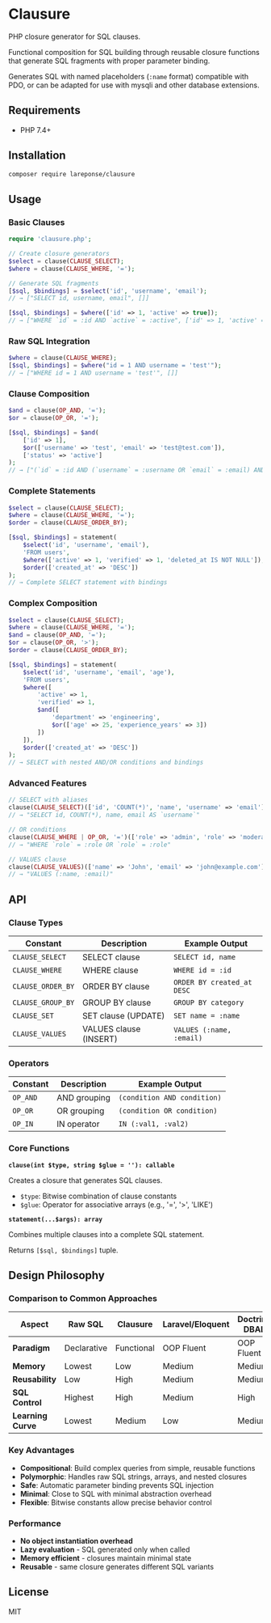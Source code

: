 # Clausure

PHP closure generator for SQL clauses.

Functional composition for SQL building through reusable closure functions that generate SQL fragments with proper parameter binding.

Generates SQL with named placeholders (`:name` format) compatible with PDO, or can be adapted for use with mysqli and other database extensions.

## Requirements
- PHP 7.4+

## Installation
```bash
composer require lareponse/clausure
```

## Usage

### Basic Clauses

```php
require 'clausure.php';

// Create closure generators
$select = clause(CLAUSE_SELECT);
$where = clause(CLAUSE_WHERE, '=');

// Generate SQL fragments
[$sql, $bindings] = $select('id', 'username', 'email');
// → ["SELECT id, username, email", []]

[$sql, $bindings] = $where(['id' => 1, 'active' => true]);
// → ["WHERE `id` = :id AND `active` = :active", ['id' => 1, 'active' => true]]
```

### Raw SQL Integration

```php
$where = clause(CLAUSE_WHERE);
[$sql, $bindings] = $where("id = 1 AND username = 'test'");
// → ["WHERE id = 1 AND username = 'test'", []]
```

### Clause Composition

```php
$and = clause(OP_AND, '=');
$or = clause(OP_OR, '=');

[$sql, $bindings] = $and(
    ['id' => 1],
    $or(['username' => 'test', 'email' => 'test@test.com']),
    ['status' => 'active']
);
// → ["(`id` = :id AND (`username` = :username OR `email` = :email) AND `status` = :status)", {...bindings}]
```

### Complete Statements

```php
$select = clause(CLAUSE_SELECT);
$where = clause(CLAUSE_WHERE, '=');
$order = clause(CLAUSE_ORDER_BY);

[$sql, $bindings] = statement(
    $select('id', 'username', 'email'),
    'FROM users',
    $where(['active' => 1, 'verified' => 1, 'deleted_at IS NOT NULL']),
    $order(['created_at' => 'DESC'])
);
// → Complete SELECT statement with bindings
```

### Complex Composition

```php
$select = clause(CLAUSE_SELECT);
$where = clause(CLAUSE_WHERE, '=');
$and = clause(OP_AND, '=');
$or = clause(OP_OR, '>');
$order = clause(CLAUSE_ORDER_BY);

[$sql, $bindings] = statement(
    $select('id', 'username', 'email', 'age'),
    'FROM users',
    $where([
        'active' => 1,
        'verified' => 1,
        $and([
            'department' => 'engineering',
            $or(['age' => 25, 'experience_years' => 3])
        ])
    ]),
    $order(['created_at' => 'DESC'])
);
// → SELECT with nested AND/OR conditions and bindings
```

### Advanced Features

```php
// SELECT with aliases
clause(CLAUSE_SELECT)(['id', 'COUNT(*)', 'name', 'username' => 'email']);
// → "SELECT id, COUNT(*), name, email AS `username`"

// OR conditions
clause(CLAUSE_WHERE | OP_OR, '=')(['role' => 'admin', 'role' => 'moderator']);
// → "WHERE `role` = :role OR `role` = :role"

// VALUES clause
clause(CLAUSE_VALUES)(['name' => 'John', 'email' => 'john@example.com']);
// → "VALUES (:name, :email)"
```

## API

### Clause Types

| Constant | Description | Example Output |
|----------|-------------|----------------|
| `CLAUSE_SELECT` | SELECT clause | `SELECT id, name` |
| `CLAUSE_WHERE` | WHERE clause | `WHERE id = :id` |
| `CLAUSE_ORDER_BY` | ORDER BY clause | `ORDER BY created_at DESC` |
| `CLAUSE_GROUP_BY` | GROUP BY clause | `GROUP BY category` |
| `CLAUSE_SET` | SET clause (UPDATE) | `SET name = :name` |
| `CLAUSE_VALUES` | VALUES clause (INSERT) | `VALUES (:name, :email)` |

### Operators

| Constant | Description | Example Output |
|----------|-------------|----------------|
| `OP_AND` | AND grouping | `(condition AND condition)` |
| `OP_OR` | OR grouping | `(condition OR condition)` |
| `OP_IN` | IN operator | `IN (:val1, :val2)` |

### Core Functions

**`clause(int $type, string $glue = ''): callable`**

Creates a closure that generates SQL clauses.

- `$type`: Bitwise combination of clause constants
- `$glue`: Operator for associative arrays (e.g., '=', '>', 'LIKE')

**`statement(...$args): array`**

Combines multiple clauses into a complete SQL statement.

Returns `[$sql, $bindings]` tuple.

## Design Philosophy

### Comparison to Common Approaches

| Aspect | Raw SQL | Clausure | Laravel/Eloquent | Doctrine DBAL |
|--------|---------|----------|------------------|---------------|
| **Paradigm** | Declarative | Functional | OOP Fluent | OOP Fluent |
| **Memory** | Lowest | Low | Medium | Medium |
| **Reusability** | Low | High | Medium | Medium |
| **SQL Control** | Highest | High | Medium | High |
| **Learning Curve** | Lowest | Medium | Low | Medium |

### Key Advantages

- **Compositional**: Build complex queries from simple, reusable functions
- **Polymorphic**: Handles raw SQL strings, arrays, and nested closures
- **Safe**: Automatic parameter binding prevents SQL injection
- **Minimal**: Close to SQL with minimal abstraction overhead
- **Flexible**: Bitwise constants allow precise behavior control

### Performance

- **No object instantiation overhead**
- **Lazy evaluation** - SQL generated only when called
- **Memory efficient** - closures maintain minimal state
- **Reusable** - same closure generates different SQL variants



## License

MIT
